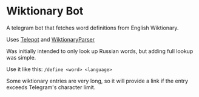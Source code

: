 Wiktionary Bot
======================

A telegram bot that fetches word definitions from English Wiktionary.

Uses [Telepot](http://telepot.readthedocs.io/en/latest/) and
[WiktionaryParser](https://github.com/Suyash458/WiktionaryParser)

Was initially intended to only look up Russian words, but adding full lookup was simple.

Use it like this:
```/define <word> <language>```

Some wiktionary entries are very long, so it will provide a link if the entry exceeds Telegram's
character limit.  
